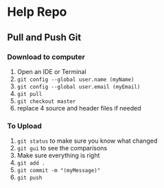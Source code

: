# Help Repo

## Pull and Push Git
### Download to computer
1. Open an IDE or Terminal
2. `git config --global user.name (myName)`
3. `git config --global user.email (myEmail)`
4. `git pull`
5. `git checkout master`
6. replace 4 source and header files if needed
### To Upload
1. `git status` to make sure you know what changed
2. `git gui` to see the comparisons
3.  Make sure everything is right
4. `git add .`
5. `git commit -m "(myMessage)"`
6. `git push`
